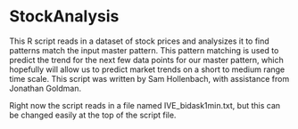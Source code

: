# StockAnalysis

This R script reads in a dataset of stock prices and analysizes it to find patterns match the input master pattern. This pattern matching is used to predict the trend for the next few data points for our master pattern, which hopefully will allow us to predict market trends on a short to medium range time scale. This script was written by Sam Hollenbach, with assistance from Jonathan Goldman.

Right now the script reads in a file named IVE_bidask1min.txt, but this can be changed easily at the top of the script file.
